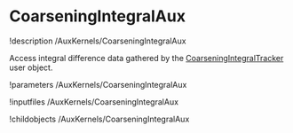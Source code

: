 # CoarseningIntegralAux

!description /AuxKernels/CoarseningIntegralAux

Access integral difference data gathered by the [CoarseningIntegralTracker](/CoarseningIntegralTracker.md)
user object.

!parameters /AuxKernels/CoarseningIntegralAux

!inputfiles /AuxKernels/CoarseningIntegralAux

!childobjects /AuxKernels/CoarseningIntegralAux
